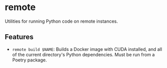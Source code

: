 # remote

Utilities for running Python code on remote instances.

## Features
- `remote build $NAME`: Builds a Docker image with CUDA installed, and all of the current directory's Python dependencies. Must be run from a Poetry package.

